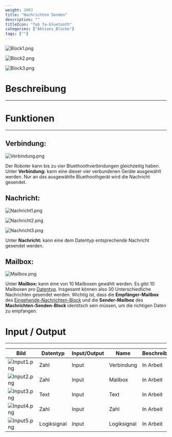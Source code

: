 ```yaml
---
weight: 3003
title: "Nachrichten Senden"
description: ""
titleIcon: "fab fa-bluetooth"
categories: ["Aktions_Blöcke"]
tags: [""]
---
```



![Block1.png](/images/nxt-images/Kapitel%202%20Aktion%20Bl%C3%B6cke/2.4%20Nachrichten%20Senden/Block1.png)

![Block2.png](/images/nxt-images/Kapitel%202%20Aktion%20Bl%C3%B6cke/2.4%20Nachrichten%20Senden/Block2.png)

![Block3.png](/images/nxt-images/Kapitel%202%20Aktion%20Bl%C3%B6cke/2.4%20Nachrichten%20Senden/Block3.png)


# Beschreibung
---



# Funktionen
---

## Verbindung:

![Verbindung.png](/images/nxt-images/Kapitel%202%20Aktion%20Bl%C3%B6cke/2.4%20Nachrichten%20Senden/Verbindung.png)

Der Roboter kann bis zu vier Bluethoothverbindungen gleichzeitig haben. Unter **Verbindung:** kann eine dieser vier verbundenen Geräte ausgewählt werden. Nur an das ausgewählte Bluethoothgerät wird die Nachricht gesendet. 

## Nachricht:


![Nachricht1.png](/images/nxt-images/Kapitel%202%20Aktion%20Bl%C3%B6cke/2.4%20Nachrichten%20Senden/Nachricht1.png)

![Nachricht2.png](/images/nxt-images/Kapitel%202%20Aktion%20Bl%C3%B6cke/2.4%20Nachrichten%20Senden/Nachricht2.png)

![Nachricht3.png](/images/nxt-images/Kapitel%202%20Aktion%20Bl%C3%B6cke/2.4%20Nachrichten%20Senden/Nachricht3.png)

Unter **Nachricht:** kann eine dem Datentyp entsprechende Nachricht gesendet werden.

## Mailbox:

![Mailbox.png](/images/nxt-images/Kapitel%202%20Aktion%20Bl%C3%B6cke/2.4%20Nachrichten%20Senden/Mailbox.png)

Unter **Mailbox:** kann eine von 10 Mailboxen gewählt werden. Es gibt 10 Mailboxen pro [Datentyp](). Insgesamt können also 30 Unterschiedliche Nachrichten gesendet werden. Wichtig ist, dass die **Empfänger-Mailbox** des [Eingehende-Nachrichten-Block]() und die **Sender-Mailbox** des **Machrichten-Senden-Block** identitsch sein müssen, um die richtigen Daten zu empfangen.

# Input / Output
---

| Bild                                                                                         | Datentyp    | Input/Output | Name     |Beschreibung|
| -------------------------------------------------------------------------------------------- | ------------| ------------ |----------|------------|
| ![Input1.png](/images/nxt-images/Kapitel%202%20Aktion%20Bl%C3%B6cke/2.4%20Nachrichten%20Senden/Input1.png)  | Zahl        | Input  | Verbindung  | In Arbeit 
| ![Input2.png](/images/nxt-images/Kapitel%202%20Aktion%20Bl%C3%B6cke/2.4%20Nachrichten%20Senden/Input2.png)  | Zahl        | Input  | Mailbox     | In Arbeit
| ![Input3.png](/images/nxt-images/Kapitel%202%20Aktion%20Bl%C3%B6cke/2.4%20Nachrichten%20Senden/Input3.png)  | Text        | Input  | Text        | In Arbeit
| ![Input4.png](/images/nxt-images/Kapitel%202%20Aktion%20Bl%C3%B6cke/2.4%20Nachrichten%20Senden/Input4.png)  | Zahl        | Input  | Zahl        | In Arbeit
| ![Input5.png](/images/nxt-images/Kapitel%202%20Aktion%20Bl%C3%B6cke/2.4%20Nachrichten%20Senden/Input5.png)  | Logiksignal | Input  | Logiksignal | In Arbeit
